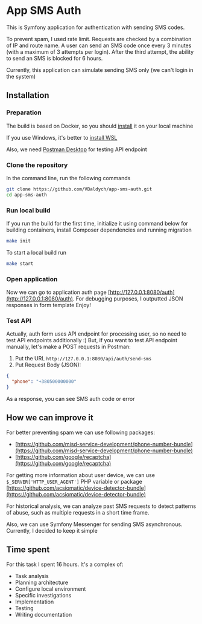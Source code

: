 # App SMS Auth

This is Symfony application for authentication with sending SMS codes.

To prevent spam, I used rate limit. Requests are checked by a combination of IP and route name.
A user can send an SMS code once every 3 minutes (with a maximum of 3 attempts per login).
After the third attempt, the ability to send an SMS is blocked for 6 hours.

Currently, this application can simulate sending SMS only (we can't login in the system)

## Installation

### Preparation

The build is based on Docker, so you should [install](https://docs.docker.com/compose/install/) it on your local machine

If you use Windows, it's better to [install WSL](https://documentation.ubuntu.com/wsl/en/latest/guides/install-ubuntu-wsl2/)

Also, we need [Postman Desktop](https://www.postman.com/downloads/) for testing API endpoint

### Clone the repository

In the command line, run the following commands
```bash
git clone https://github.com/VBaldych/app-sms-auth.git
cd app-sms-auth
```

### Run local build

If you run the build for the first time, initialize it using command below for building containers,
install Composer dependencies and running migration
```bash
make init
```

To start a local build run
```bash
make start
```

### Open application
Now we can go to application auth page [http://127.0.0.1:8080/auth](http://127.0.0.1:8080/auth).
For debugging purposes, I outputted JSON responses in form template
Enjoy!

### Test API
Actually, auth form uses API endpoint for processing user, so no need to test API endpoints additionally :)
But, if you want to test API endpoint manually, let's make a POST requests in Postman:
1. Put the URL `http://127.0.0.1:8080/api/auth/send-sms`
2. Put Request Body (JSON):
```json
{
  "phone": "+380500000000"
}
```
  
As a response, you can see SMS auth code or error

## How we can improve it

For better preventing spam we can use following packages:
- [https://github.com/misd-service-development/phone-number-bundle](https://github.com/misd-service-development/phone-number-bundle)
- [https://github.com/google/recaptcha](https://github.com/google/recaptcha)

For getting more information about user device, we can use `$_SERVER['HTTP_USER_AGENT']` PHP variable or package [https://github.com/acsiomatic/device-detector-bundle](https://github.com/acsiomatic/device-detector-bundle)

For historical analysis, we can analyze past SMS requests to detect patterns of abuse, such as multiple
requests in a short time frame.

Also, we can use Symfony Messenger for sending SMS asynchronous. Currently, I decided to keep it simple

## Time spent
For this task I spent 16 hours. It's a complex of:
- Task analysis
- Planning architecture
- Configure local environment
- Specific investigations
- Implementation
- Testing
- Writing documentation
